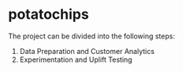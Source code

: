# potatochips

The project can be divided into the following steps:
1. Data Preparation and Customer Analytics
2. Experimentation and Uplift Testing
